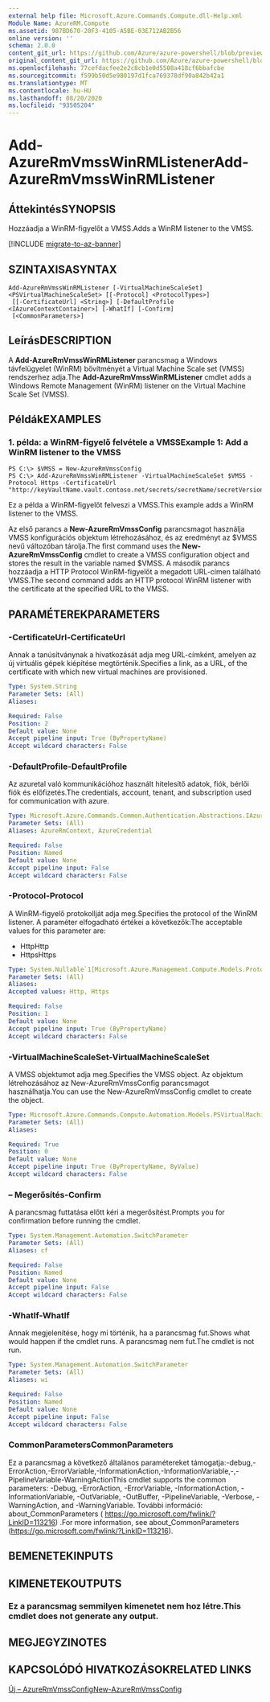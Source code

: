 ```yaml
---
external help file: Microsoft.Azure.Commands.Compute.dll-Help.xml
Module Name: AzureRM.Compute
ms.assetid: 987BD670-20F3-4105-A5BE-03E712AB2B56
online version: ''
schema: 2.0.0
content_git_url: https://github.com/Azure/azure-powershell/blob/preview/src/ResourceManager/Compute/Stack/Commands.Compute/help/Add-AzureRmVmssWinRMListener.md
original_content_git_url: https://github.com/Azure/azure-powershell/blob/preview/src/ResourceManager/Compute/Stack/Commands.Compute/help/Add-AzureRmVmssWinRMListener.md
ms.openlocfilehash: 77cefdacfee2e2c8cb1e0d5508a418cf6bbafcbe
ms.sourcegitcommit: f599b50d5e980197d1fca769378df90a842b42a1
ms.translationtype: MT
ms.contentlocale: hu-HU
ms.lasthandoff: 08/20/2020
ms.locfileid: "93505204"
---
```

# <span data-ttu-id="8a200-101">Add-AzureRmVmssWinRMListener</span><span class="sxs-lookup"><span data-stu-id="8a200-101">Add-AzureRmVmssWinRMListener</span></span>

## <span data-ttu-id="8a200-102">Áttekintés</span><span class="sxs-lookup"><span data-stu-id="8a200-102">SYNOPSIS</span></span>
<span data-ttu-id="8a200-103">Hozzáadja a WinRM-figyelőt a VMSS.</span><span class="sxs-lookup"><span data-stu-id="8a200-103">Adds a WinRM listener to the VMSS.</span></span>

[!INCLUDE [migrate-to-az-banner](../../includes/migrate-to-az-banner.md)]

## <span data-ttu-id="8a200-104">SZINTAXISA</span><span class="sxs-lookup"><span data-stu-id="8a200-104">SYNTAX</span></span>

```
Add-AzureRmVmssWinRMListener [-VirtualMachineScaleSet] <PSVirtualMachineScaleSet> [[-Protocol] <ProtocolTypes>]
 [[-CertificateUrl] <String>] [-DefaultProfile <IAzureContextContainer>] [-WhatIf] [-Confirm]
 [<CommonParameters>]
```

## <span data-ttu-id="8a200-105">Leírás</span><span class="sxs-lookup"><span data-stu-id="8a200-105">DESCRIPTION</span></span>
<span data-ttu-id="8a200-106">A **Add-AzureRmVmssWinRMListener** parancsmag a Windows távfelügyelet (WinRM) bővítményét a Virtual Machine Scale set (VMSS) rendszerhez adja.</span><span class="sxs-lookup"><span data-stu-id="8a200-106">The **Add-AzureRmVmssWinRMListener** cmdlet adds a Windows Remote Management (WinRM) listener on the Virtual Machine Scale Set (VMSS).</span></span>

## <span data-ttu-id="8a200-107">Példák</span><span class="sxs-lookup"><span data-stu-id="8a200-107">EXAMPLES</span></span>

### <span data-ttu-id="8a200-108">1. példa: a WinRM-figyelő felvétele a VMSS</span><span class="sxs-lookup"><span data-stu-id="8a200-108">Example 1: Add a WinRM listener to the VMSS</span></span>
```
PS C:\> $VMSS = New-AzureRmVmssConfig
PS C:\> Add-AzureRmVmssWinRMListener -VirtualMachineScaleSet $VMSS -Protocol Https -CertificateUrl "http://keyVaultName.vault.contoso.net/secrets/secretName/secretVersion"
```

<span data-ttu-id="8a200-109">Ez a példa a WinRM-figyelőt felveszi a VMSS.</span><span class="sxs-lookup"><span data-stu-id="8a200-109">This example adds a WinRM listener to the VMSS.</span></span>

<span data-ttu-id="8a200-110">Az első parancs a **New-AzureRmVmssConfig** parancsmagot használja VMSS konfigurációs objektum létrehozásához, és az eredményt az $VMSS nevű változóban tárolja.</span><span class="sxs-lookup"><span data-stu-id="8a200-110">The first command uses the **New-AzureRmVmssConfig** cmdlet to create a VMSS configuration object and stores the result in the variable named $VMSS.</span></span>
<span data-ttu-id="8a200-111">A második parancs hozzáadja a HTTP Protocol WinRM-figyelőt a megadott URL-címen található VMSS.</span><span class="sxs-lookup"><span data-stu-id="8a200-111">The second command adds an HTTP protocol WinRM listener with the certificate at the specified URL to the VMSS.</span></span>

## <span data-ttu-id="8a200-112">PARAMÉTEREK</span><span class="sxs-lookup"><span data-stu-id="8a200-112">PARAMETERS</span></span>

### <span data-ttu-id="8a200-113">-CertificateUrl</span><span class="sxs-lookup"><span data-stu-id="8a200-113">-CertificateUrl</span></span>
<span data-ttu-id="8a200-114">Annak a tanúsítványnak a hivatkozását adja meg URL-címként, amelyen az új virtuális gépek kiépítése megtörténik.</span><span class="sxs-lookup"><span data-stu-id="8a200-114">Specifies a link, as a URL, of the certificate with which new virtual machines are provisioned.</span></span>

```yaml
Type: System.String
Parameter Sets: (All)
Aliases: 

Required: False
Position: 2
Default value: None
Accept pipeline input: True (ByPropertyName)
Accept wildcard characters: False
```

### <span data-ttu-id="8a200-115">-DefaultProfile</span><span class="sxs-lookup"><span data-stu-id="8a200-115">-DefaultProfile</span></span>
<span data-ttu-id="8a200-116">Az azuretal való kommunikációhoz használt hitelesítő adatok, fiók, bérlői fiók és előfizetés.</span><span class="sxs-lookup"><span data-stu-id="8a200-116">The credentials, account, tenant, and subscription used for communication with azure.</span></span>

```yaml
Type: Microsoft.Azure.Commands.Common.Authentication.Abstractions.IAzureContextContainer
Parameter Sets: (All)
Aliases: AzureRmContext, AzureCredential

Required: False
Position: Named
Default value: None
Accept pipeline input: False
Accept wildcard characters: False
```

### <span data-ttu-id="8a200-117">-Protocol</span><span class="sxs-lookup"><span data-stu-id="8a200-117">-Protocol</span></span>
<span data-ttu-id="8a200-118">A WinRM-figyelő protokollját adja meg.</span><span class="sxs-lookup"><span data-stu-id="8a200-118">Specifies the protocol of the WinRM listener.</span></span>
<span data-ttu-id="8a200-119">A paraméter elfogadható értékei a következők:</span><span class="sxs-lookup"><span data-stu-id="8a200-119">The acceptable values for this parameter are:</span></span>

- <span data-ttu-id="8a200-120">Http</span><span class="sxs-lookup"><span data-stu-id="8a200-120">Http</span></span>
- <span data-ttu-id="8a200-121">Https</span><span class="sxs-lookup"><span data-stu-id="8a200-121">Https</span></span>

```yaml
Type: System.Nullable`1[Microsoft.Azure.Management.Compute.Models.ProtocolTypes]
Parameter Sets: (All)
Aliases: 
Accepted values: Http, Https

Required: False
Position: 1
Default value: None
Accept pipeline input: True (ByPropertyName)
Accept wildcard characters: False
```

### <span data-ttu-id="8a200-122">-VirtualMachineScaleSet</span><span class="sxs-lookup"><span data-stu-id="8a200-122">-VirtualMachineScaleSet</span></span>
<span data-ttu-id="8a200-123">A VMSS objektumot adja meg.</span><span class="sxs-lookup"><span data-stu-id="8a200-123">Specifies the VMSS object.</span></span>
<span data-ttu-id="8a200-124">Az objektum létrehozásához az New-AzureRmVmssConfig parancsmagot használhatja.</span><span class="sxs-lookup"><span data-stu-id="8a200-124">You can use the New-AzureRmVmssConfig cmdlet to create the object.</span></span>

```yaml
Type: Microsoft.Azure.Commands.Compute.Automation.Models.PSVirtualMachineScaleSet
Parameter Sets: (All)
Aliases: 

Required: True
Position: 0
Default value: None
Accept pipeline input: True (ByPropertyName, ByValue)
Accept wildcard characters: False
```

### <span data-ttu-id="8a200-125">– Megerősítés</span><span class="sxs-lookup"><span data-stu-id="8a200-125">-Confirm</span></span>
<span data-ttu-id="8a200-126">A parancsmag futtatása előtt kéri a megerősítést.</span><span class="sxs-lookup"><span data-stu-id="8a200-126">Prompts you for confirmation before running the cmdlet.</span></span>

```yaml
Type: System.Management.Automation.SwitchParameter
Parameter Sets: (All)
Aliases: cf

Required: False
Position: Named
Default value: None
Accept pipeline input: False
Accept wildcard characters: False
```

### <span data-ttu-id="8a200-127">-WhatIf</span><span class="sxs-lookup"><span data-stu-id="8a200-127">-WhatIf</span></span>
<span data-ttu-id="8a200-128">Annak megjelenítése, hogy mi történik, ha a parancsmag fut.</span><span class="sxs-lookup"><span data-stu-id="8a200-128">Shows what would happen if the cmdlet runs.</span></span> <span data-ttu-id="8a200-129">A parancsmag nem fut.</span><span class="sxs-lookup"><span data-stu-id="8a200-129">The cmdlet is not run.</span></span>

```yaml
Type: System.Management.Automation.SwitchParameter
Parameter Sets: (All)
Aliases: wi

Required: False
Position: Named
Default value: None
Accept pipeline input: False
Accept wildcard characters: False
```

### <span data-ttu-id="8a200-130">CommonParameters</span><span class="sxs-lookup"><span data-stu-id="8a200-130">CommonParameters</span></span>
<span data-ttu-id="8a200-131">Ez a parancsmag a következő általános paramétereket támogatja:-debug,-ErrorAction,-ErrorVariable,-InformationAction,-InformationVariable,-,-PipelineVariable-WarningAction</span><span class="sxs-lookup"><span data-stu-id="8a200-131">This cmdlet supports the common parameters: -Debug, -ErrorAction, -ErrorVariable, -InformationAction, -InformationVariable, -OutVariable, -OutBuffer, -PipelineVariable, -Verbose, -WarningAction, and -WarningVariable.</span></span> <span data-ttu-id="8a200-132">További információ: about_CommonParameters ( https://go.microsoft.com/fwlink/?LinkID=113216) .</span><span class="sxs-lookup"><span data-stu-id="8a200-132">For more information, see about_CommonParameters (https://go.microsoft.com/fwlink/?LinkID=113216).</span></span>

## <span data-ttu-id="8a200-133">BEMENETEK</span><span class="sxs-lookup"><span data-stu-id="8a200-133">INPUTS</span></span>

## <span data-ttu-id="8a200-134">KIMENETEK</span><span class="sxs-lookup"><span data-stu-id="8a200-134">OUTPUTS</span></span>

### <span data-ttu-id="8a200-135">Ez a parancsmag semmilyen kimenetet nem hoz létre.</span><span class="sxs-lookup"><span data-stu-id="8a200-135">This cmdlet does not generate any output.</span></span>

## <span data-ttu-id="8a200-136">MEGJEGYZI</span><span class="sxs-lookup"><span data-stu-id="8a200-136">NOTES</span></span>

## <span data-ttu-id="8a200-137">KAPCSOLÓDÓ HIVATKOZÁSOK</span><span class="sxs-lookup"><span data-stu-id="8a200-137">RELATED LINKS</span></span>

[<span data-ttu-id="8a200-138">Új – AzureRmVmssConfig</span><span class="sxs-lookup"><span data-stu-id="8a200-138">New-AzureRmVmssConfig</span></span>](./New-AzureRmVmssConfig.md)


